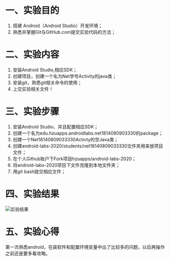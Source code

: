# 一、实验目的

1. 搭建 Android（Android Studio）开发环境；
2. 熟悉并掌握Git与GitHub.com提交实验代码的方法；

# 二、实验内容

1. 安装Android Studio,相应SDK；
2. 创建项目，创建一个名为Net学号Activity的java类；
3. 安装git，熟悉git相关命令的使用；
4. 上交实验相关文件！

# 三、实验步骤

1. 安装Android Studio、并且配置相应SDK；
2. 创建一个名为edu.hzuapps.androidlabs.net1814080903330的package；
3. 创建一个Net18140809033330Activty的空Java类；
4. 创建android-labs-2020/students/net18140809033330文件夹用来放项目文件；
5. 在个人Github账户下Fork项目hzuapps/android-labs-2020；
6. 将android-labs-2020项目下文件克隆到本地文件夹；
7. 用git bash提交相应文件；

# 四、实验结果
 ![实验结果]()

# 五、实验心得

第一次熟悉android，在装软件和配置环境变量中出了比较多的问题，以后再操作之前还是要多看攻略。
